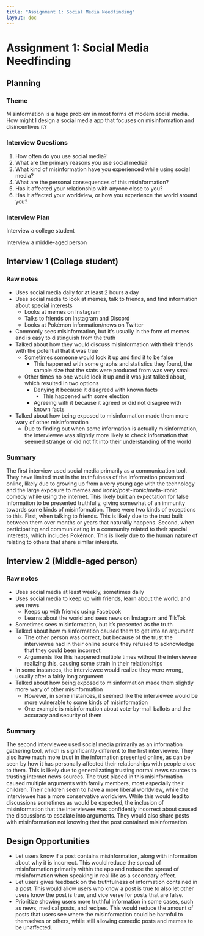 ```yaml
---
title: "Assignment 1: Social Media Needfinding"
layout: doc
---
```


# Assignment 1: Social Media Needfinding

## Planning

### Theme
Misinformation is a huge problem in most forms of modern social media. How might I design a social media app that focuses on misinformation and disincentives it?

### Interview Questions
1. How often do you use social media?
2. What are the primary reasons you use social media?
3. What kind of misinformation have you experienced while using social media?
4. What are the personal consequences of this misinformation? 
5. Has it affected your relationship with anyone close to you?
6. Has it affected your worldview, or how you experience the world around you?

### Interview Plan
Interview a college student

Interview a middle-aged person

## Interview 1 (College student)

### Raw notes
- Uses social media daily for at least 2 hours a day
- Uses social media to look at memes, talk to friends, and find information about special interests
    - Looks at memes on Instagram
    - Talks to friends on Instagram and Discord
    - Looks at Pokémon information/news on Twitter
- Commonly sees misinformation, but it’s usually in the form of memes and is easy to distinguish from the truth
- Talked about how they would discuss misinformation with their friends with the potential that it was true
    - Sometimes someone would look it up and find it to be false
        - This happened with some graphs and statistics they found, the sample size that the stats were produced from was very small
    - Other times no one would look it up and it was just talked about, which resulted in two options
        - Denying it because it disagreed with known facts
            - This happened with some election 
        - Agreeing with it because it agreed or did not disagree with known facts
- Talked about how being exposed to misinformation made them more wary of other misinformation
    - Due to finding out when some information is actually misinformation, the interviewee was slightly more likely to check information that seemed strange or did not fit into their understanding of the world

### Summary
The first interview used social media primarily as a communication tool. They have limited trust in the truthfulness of the information presented online, likely due to growing up from a very young age with the technology and the large exposure to memes and ironic/post-ironic/meta-ironic comedy while using the internet. This likely built an expectation for false information to be presented truthfully, giving somewhat of an immunity towards some kinds of misinformation. There were two kinds of exceptions to this. First, when talking to friends. This is likely due to the trust built between them over months or years that naturally happens. Second, when participating and communicating in a community related to their special interests, which includes Pokémon. This is likely due to the human nature of relating to others that share similar interests. 

## Interview 2 (Middle-aged person)

### Raw notes
- Uses social media at least weekly, sometimes daily
- Uses social media to keep up with friends, learn about the world, and see news
    - Keeps up with friends using Facebook
    - Learns about the world and sees news on Instagram and TikTok
- Sometimes sees misinformation, but it’s presented as the truth
- Talked about how misinformation caused them to get into an argument
    - The other person was correct, but because of the trust the interviewee had in their online source they refused to acknowledge that they could been incorrect
    - Arguments like this happened multiple times without the interviewee realizing this, causing some strain in their relationships
- In some instances, the interviewee would realize they were wrong, usually after a fairly long argument
- Talked about how being exposed to misinformation made them slightly more wary of other misinformation
    - However, in some instances, it seemed like the interviewee would be more vulnerable to some kinds of misinformation
    - One example is misinformation about vote-by-mail ballots and the accuracy and security of them

### Summary
The second interviewee used social media primarily as an information gathering tool, which is significantly different to the first interviewee. They also have much more trust in the information presented online, as can be seen by how it has personally affected their relationships with people close to them. This is likely due to generalizating trusting normal news sources to trusting internet news sources. The trust placed in this misinformation caused multiple arguments with family members, most especially their children. Their children seem to have a more liberal worldview, while the interviewee has a more conservative worldview. While this would lead to discussions sometimes as would be expected, the inclusion of misinformation that the interviewee was confidently incorrect about caused the discussions to escalate into arguments. They would also share posts with misinformation not knowing that the post contained misinformation.

## Design Opportunities
- Let users know if a post contains misinformation, along with information about why it is incorrect. This would reduce the spread of misinformation primarily within the app and reduce the spread of misinformation when speaking in real life as a secondary effect. 
- Let users gives feedback on the truthfulness of information contained in a post. This would allow users who know a post is true to also let other users know the post is true, and vice verse for posts that are false. 
- Prioritize showing users more truthful information in some cases, such as news, medical posts, and recipes. This would reduce the amount of posts that users see where the misinformation could be harmful to themselves or others, while still allowing comedic posts and memes to be unaffected. 